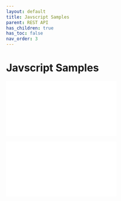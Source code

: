 ```yaml
---
layout: default
title: Javscript Samples
parent: REST API
has_children: true
has_toc: false
nav_order: 3
---
```

# Javscript Samples

![Access Management Sample](samples/access-management.js/README.md)

![Device Access Sample](samples/device-management.js/README.md)
